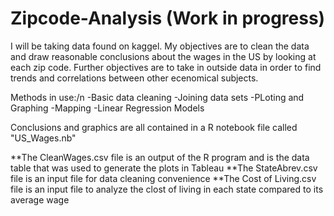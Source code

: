 # Zipcode-Analysis (Work in progress)
I will be taking data found on kaggel. My objectives are to clean the data and draw reasonable conclusions about the wages in the US by looking at each zip code. 
Further objectives are to take in outside data in order to find trends and correlations between other ecenomical subjects.

Methods in use:/n
-Basic data cleaning
-Joining data sets
-PLoting and Graphing
-Mapping
-Linear Regression Models

Conclusions and graphics are all contained in a R notebook file called "US_Wages.nb"




**The CleanWages.csv file is an output of the R program and is the data table that was used to generate the plots in Tableau
**The StateAbrev.csv file is an input file for data cleaning convenience
**The Cost of Living.csv file is an input file to analyze the clost of living in each state compared to its average wage
